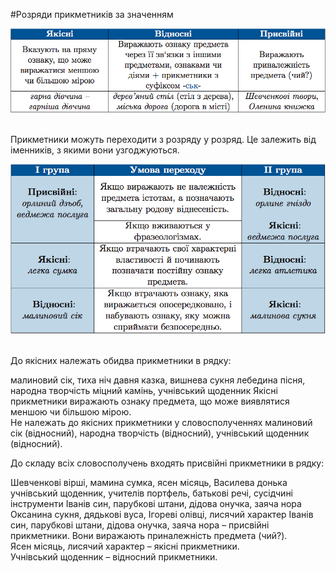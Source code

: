 #Розряди прикметникiв за значенням

<div class="center">
<img src="../pics/6/1.png" width="700px" class="center"/>
</div>
<br>


Прикметники можуть переходити з розряду у розряд. Це залежить вiд iменникiв, з якими вони узгоджуються.

<div class="center">
<img src="../pics/6/2.png" width="600px" class="center"/>
</div>
<br>


<quiz> 
    <question>
       <p>До якісних належать обидва прикметники в рядку:<p>
           <answer>малиновий сік, тиха ніч</answer>
           <answer correct>давня казка, вишнева сукня</answer>
           <answer>лебедина пісня, народна творчість</answer>
           <answer>міцний камінь, учнівський щоденник</answer>
      <explanation>
Якісні прикметники виражають ознаку предмета, що може виявлятися меншою чи більшою мірою. <br>
Не належать до якісних прикметники у словосполученнях малиновий сік (відносний), народна творчість (відносний), учнівський щоденник (відносний).
    </explanation>
    </question>
</quiz> 


<quiz> 
    <question>
       <p> До складу всіх словосполучень входять присвійні прикметники в рядку:</p>
           <answer> Шевченкові вірші, мамина сумка, ясен місяць, Василева донька </answer>
           <answer> учнівський щоденник, учителів портфель, батькові речі, сусідчині інструменти </answer>
           <answer correct> Іванів син, парубкові штани, дідова онучка, заяча нора </answer>
           <answer> Оксанина сукня, дядькові вуса, Ігореві олівці, лисячий характер </answer>
      <explanation>
Іванів син, парубкові штани, дідова онучка, заяча нора – присвійні прикметники. Вони виражають приналежність предмета (чий?).<br>
Ясен місяць, лисячий характер – якісні прикметники.<br>
Учнівський щоденник – відносний прикметники. </explanation>
    </question>
</quiz> 
